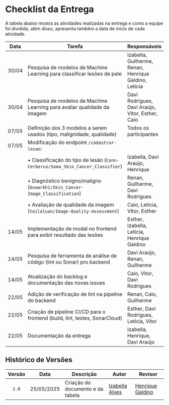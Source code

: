 # Checklist da Entrega

A tabela abaixo mostra as atividades realizadas na entrega e como a equipe foi dividida, além disso, apresenta também a data de início de cada atividade.

| Data       | Tarefa                                                                                   | Responsáveis                                                                 |
|------------|------------------------------------------------------------------------------------------|------------------------------------------------------------------------------|
| 30/04      | Pesquisa de modelos de Machine Learning para classificar lesões de pele                  | Izabella, Guilherme, Renan, Henrique Galdino, Letícia                       |
| 30/04      | Pesquisa de modelos de Machine Learning para avaliar qualidade da imagem                 | Davi Rodrigues, Davi Araújo, Vitor, Esther, Caio                            |
| 07/05      | Definição dos 3 modelos a serem usados (tipo, malignidade, qualidade)                    | Todos os participantes                                                      |
| 07/05      | Modificação do endpoint `/cadastrar-lesao`:                                            |                                                                              |
|            | • Classificação do tipo de lesão (`Conn-Cerberus/Soma_Skin_Cancer_Classifier`)           | Izabella, Davi Araújo, Henrique                                             |
|            | • Diagnóstico benigno/maligno (`Anwarkh1/Skin_Cancer-Image_Classification`)             |  Renan, Guilherme, Davi Rodrigues                                             |
|            | • Avaliação da qualidade da imagem (`toilaluan/Image-Quality-Assessment`)                | Caio, Letícia, Vitor, Esther                                                 |
| 14/05      | Implementação de modal no frontend para exibir resultado das lesões                      | Esther, Izabella, Letícia, Henrique Galdino                                 |
| 14/05      | Pesquisa de ferramenta de análise de código (lint ou Sonar) pro backend                 | Davi Araújo, Renan, Guilherme                                               |
| 14/05      | Atualização do backlog e documentação das novas issues                                   | Caio, Vitor, Davi Rodrigues                                                 |
| 22/05      | Adição de verificação de lint na pipeline do backend                                     | Renan, Caio, Guilherme                                                      |
| 22/05      | Criação de pipeline CI/CD para o frontend (build, lint, testes, SonarCloud)              | Esther, Davi Rodrigues, Letícia, Vitor                                      |
| 22/05      | Documentação da entrega     | Izabella, Henrique, Davi Araújo                                             |

## Histórico de Versões

| Versão | Data | Descrição | Autor | Revisor |
| :----: | ---- | --------- | ----- | ------- |
| `1.0`  |25/05/2025| Criação do documento e da tabela | [Izabella Alves](https://github.com/izabellaalves) | [Henrique Galdino](https://github.com/hgaldino05)  |

